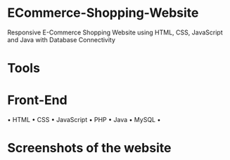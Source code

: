 # ECommerce-Shopping-Website
Responsive E-Commerce Shopping Website using HTML, CSS, JavaScript and Java with Database Connectivity

# Tools

# Front-End 
• HTML
• CSS
• JavaScript
• PHP
• Java
• MySQL
• 

# Screenshots of the website
